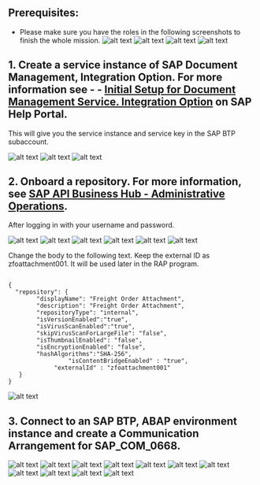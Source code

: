 ## Prerequisites:
- Please make sure you have the roles in the following screenshots to finish the whole mission.
![alt text](image-27.png)
![alt text](image-23.png)
![alt text](image-26.png)
![alt text](image-25.png)



## 1.  Create a service instance of SAP Document Management, Integration Option. For more information see - - [Initial Setup for Document Management Service. Integration Option](https://help.sap.com/viewer/f6e70dd4bffa4b65965b43feed4c9429/Cloud/en-US/bc0f1ec7d5374b968e0b0de6db470c94.html) on SAP Help Portal.

This will give you the service instance and service key in the SAP BTP subaccount.

![alt text](image.png)
![alt text](image-1.png)
![alt text](image-2.png)



## 2. Onboard a repository. For more information, see [SAP API Business Hub - Administrative Operations](https://api.sap.com/api/AdminAPI/tryout).

After logging in with your username and password.

![alt text](image-3.png)
![alt text](image-7.png)
![alt text](image-8.png)
![alt text](image-6.png)
![alt text](image-9.png)
![alt text](image-10.png)

Change the body to the following text. Keep the external ID as zfoattachment001. It will be used later in the RAP program.

```

{
  "repository": {
		"displayName": "Freight Order Attachment",
		"description": "Freight Order Attachment",
		"repositoryType": "internal",
		"isVersionEnabled":"true",
		"isVirusScanEnabled":"true",
		"skipVirusScanForLargeFile": "false",
		"isThumbnailEnabled": "false",
		"isEncryptionEnabled": "false",
		"hashAlgorithms":"SHA-256",
                 "isContentBridgeEnabled" : "true",
	         "externalId" : "zfoattachment001"
   }
}

```
![alt text](image-11.png)





## 3. Connect to an SAP BTP, ABAP environment instance and create a Communication Arrangement for SAP_COM_0668.

![alt text](image-12.png)
![alt text](image-13.png)
![alt text](image-14.png)
![alt text](image-15.png)
![alt text](image-16.png)
![alt text](image-17.png)
![alt text](image-18.png)
![alt text](image-19.png)
![alt text](image-20.png)
![alt text](image-21.png)
![alt text](image-22.png)




